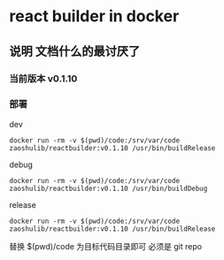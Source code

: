 # react builder in docker

## 说明 文档什么的最讨厌了

### 当前版本 v0.1.10


### 部署

dev

```
docker run -rm -v $(pwd)/code:/srv/var/code zaoshulib/reactbuilder:v0.1.10 /usr/bin/buildRelease

```

debug

```
docker run -rm -v $(pwd)/code:/srv/var/code zaoshulib/reactbuilder:v0.1.10 /usr/bin/buildDebug

```

release

```
docker run -rm -v $(pwd)/code:/srv/var/code zaoshulib/reactbuilder:v0.1.10 /usr/bin/buildRelease

```

替换 $(pwd)/code 为目标代码目录即可 必须是 git repo


